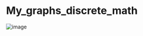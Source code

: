 # My_graphs_discrete_math
![image](https://user-images.githubusercontent.com/89843525/158254570-38ee59a9-ce8a-4f9f-ab0d-30a809d0273b.png)

